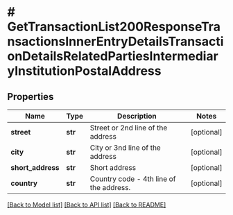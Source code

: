# # GetTransactionList200ResponseTransactionsInnerEntryDetailsTransactionDetailsRelatedPartiesIntermediaryInstitutionPostalAddress

## Properties

Name | Type | Description | Notes
------------ | ------------- | ------------- | -------------
**street** | **str** | Street or 2nd line of the address | [optional]
**city** | **str** | City or 3nd line of the address | [optional]
**short_address** | **str** | Short address | [optional]
**country** | **str** | Country code - 4th line of the address. | [optional]

[[Back to Model list]](../../README.md#models) [[Back to API list]](../../README.md#endpoints) [[Back to README]](../../README.md)
